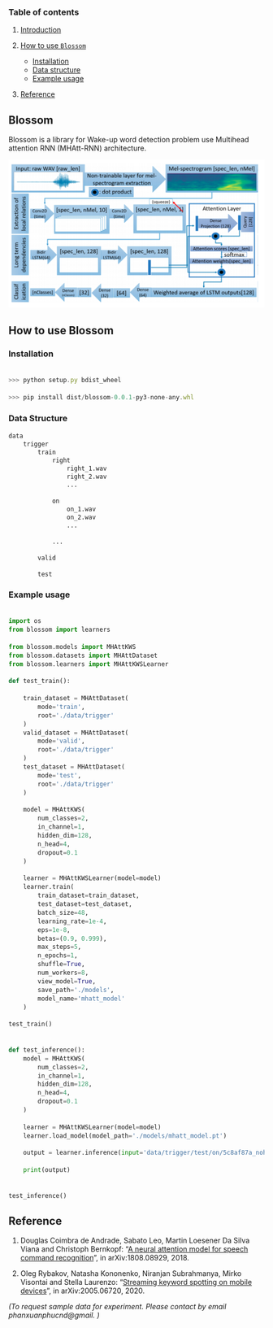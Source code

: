 ### Table of contents

1. [Introduction](#introduction)
2. [How to use `Blossom`](#how_to_use)
    - [Installation](#installation)
    - [Data structure](#data_structure)
    - [Example usage](#usage)

3. [Reference](#reference)




## <a name='introduction'></a> Blossom

Blossom is a library for Wake-up word detection problem use Multihead attention RNN (MHAtt-RNN) architecture. 

<img src="./docs/imgs/proposed_architecture.png" alt="drawing" width="700"/>


## <a name='how_to_use'></a> How to use Blossom

### Installation <a name='installation'></a>

```js

>>> python setup.py bdist_wheel

>>> pip install dist/blossom-0.0.1-py3-none-any.whl 

```

### <a name='data_structrue'></a> Data Structure

```
data
    trigger
        train
            right
                right_1.wav
                right_2.wav
                ...
            
            on
                on_1.wav
                on_2.wav
                ...

            ...

        valid

        test

```

### <a name='usage'></a> Example usage


```py

import os
from blossom import learners

from blossom.models import MHAttKWS
from blossom.datasets import MHAttDataset
from blossom.learners import MHAttKWSLearner

def test_train():

    train_dataset = MHAttDataset(
        mode='train',
        root='./data/trigger'
    )
    valid_dataset = MHAttDataset(
        mode='valid',
        root='./data/trigger'
    )
    test_dataset = MHAttDataset(
        mode='test',
        root='./data/trigger'
    )

    model = MHAttKWS(
        num_classes=2,
        in_channel=1,
        hidden_dim=128,
        n_head=4,
        dropout=0.1
    )

    learner = MHAttKWSLearner(model=model)
    learner.train(
        train_dataset=train_dataset,
        test_dataset=test_dataset,
        batch_size=48,
        learning_rate=1e-4,
        eps=1e-8,
        betas=(0.9, 0.999),
        max_steps=5,
        n_epochs=1,
        shuffle=True,
        num_workers=8,
        view_model=True,
        save_path='./models',
        model_name='mhatt_model'
    )
    
test_train()


def test_inference():
    model = MHAttKWS(
        num_classes=2,
        in_channel=1,
        hidden_dim=128,
        n_head=4,
        dropout=0.1
    )

    learner = MHAttKWSLearner(model=model)
    learner.load_model(model_path='./models/mhatt_model.pt')

    output = learner.inference(input='data/trigger/test/on/5c8af87a_nohash_3.wav')

    print(output)


test_inference()


```


## <a name='reference'></a> Reference

1. Douglas Coimbra de Andrade, Sabato Leo, Martin Loesener Da Silva Viana and Christoph Bernkopf: “[A neural attention model for speech command recognition](https://arxiv.org/abs/1808.08929)”, in arXiv:1808.08929, 2018.

2. Oleg Rybakov, Natasha Kononenko, Niranjan Subrahmanya, Mirko Visontai and Stella Laurenzo: “[Streaming keyword spotting on mobile devices](https://arxiv.org/abs/2005.06720)”, in arXiv:2005.06720, 2020.





_(To request sample data for experiment. Please contact by email phanxuanphucnd@gmail. )_